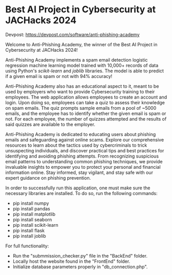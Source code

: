 # Best AI Project in Cybersecurity at JACHacks 2024

Devpost: https://devpost.com/software/anti-phishing-academy

Welcome to Anti-Phishing Academy, the winner of the Best AI Project in Cybersecurity at JACHacks 2024!

Anti-Phishing Academy implements a spam email detection logistic regression machine learning model trained with 10,000+ records of data using Python's *scikit-learn* and *joblib* libraries. The model is able to predict if a given email is spam or not with 94% accuracy!

Anti-Phishing Academy also has an educational aspect to it, meant to be used by employers who want to provide Cybersecurity training to their employees. The web application allows employees to create an account and login. Upon doing so, employees can take a quiz to assess their knowledge on spam emails. The quiz prompts sample emails from a pool of ~5000 emails, and the employee has to identify whether the given email is spam or not. For each employee, the number of quizzes attempted and the results of said quizzes are available to the employer.

Anti-Phishing Academy is dedicated to educating users about phishing emails and safeguarding against online scams. Explore our comprehensive resources to learn about the tactics used by cybercriminals to trick unsuspecting individuals, and discover practical tips and best practices for identifying and avoiding phishing attempts. From recognizing suspicious email patterns to understanding common phishing techniques, we provide invaluable insights to empower you to protect your personal and financial information online. Stay informed, stay vigilant, and stay safe with our expert guidance on phishing prevention.

In order to successfully run this application, one must make sure the necessary libraries are installed.
To do so, run the following commands:
- pip install numpy
- pip install pandas
- pip install matplotlib
- pip install seaborn
- pip install scikit-learn
- pip install flask
- pip install joblib

For full functionality:
- Run the "submmission_checker.py" file in the "BackEnd" folder.
- Locally host the website found in the "FrontEnd" folder.
- Initialize database parameters properly in "db_connection.php".
